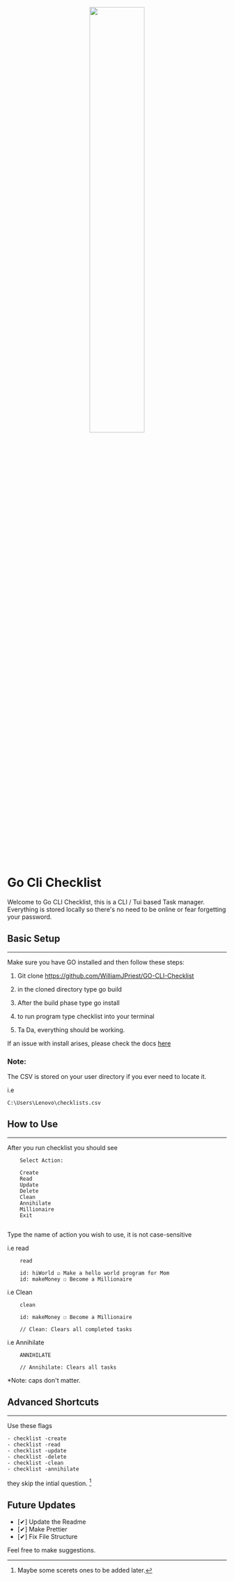 <p align="center">
  <img width="50%"  src="https://i.ibb.co/272d4rr/fc28f9f73dea4599b2d5ac2b3cacc13e.jpg"/>
</p>


# **Go Cli Checklist**


Welcome to Go CLI Checklist, this is a CLI / Tui based Task manager. Everything is stored locally so there's no need to be online or fear forgetting your password.

## **Basic Setup**
---

Make sure you have GO installed and then follow these steps:

1. Git clone https://github.com/WilliamJPriest/GO-CLI-Checklist

2. in the cloned directory type go build

3. After the build phase type go install

4. to run program type checklist into your terminal

5. Ta Da, everything should be working.

If an issue with install arises, please check the docs [here](https://go.dev/doc/tutorial/compile-install) 

### **Note:**

The CSV is stored on your user directory if you ever need to locate it.

i.e

`C:\Users\Lenovo\checklists.csv` 

## **How to Use**
---

After you run checklist you should see
```
    Select Action: 

	Create
	Read
	Update
	Delete
	Clean
	Annihilate
	Millionaire
	Exit


```

Type the name of action you wish to use, it is not case-sensitive

i.e read

```
    read

    id: hiWorld ☑ Make a hello world program for Mom
    id: makeMoney ☐ Become a Millionaire
```

i.e Clean

```
    clean

    id: makeMoney ☐ Become a Millionaire

    // Clean: Clears all completed tasks
```

i.e Annihilate

```
    ANNIHILATE

    // Annihilate: Clears all tasks
```

*Note: caps don't matter.


## **Advanced Shortcuts**
---


Use these flags

    - checklist -create 
    - checklist -read 
    - checklist -update 
    - checklist -delete 
    - checklist -clean 
    - checklist -annihilate 

they skip the intial question. [^1]

[^1]: Maybe some scerets ones to be added later.

## **Future Updates**

- [✔] Update the Readme
- [✔] Make Prettier
- [✔] Fix File Structure

Feel free to make suggestions.





